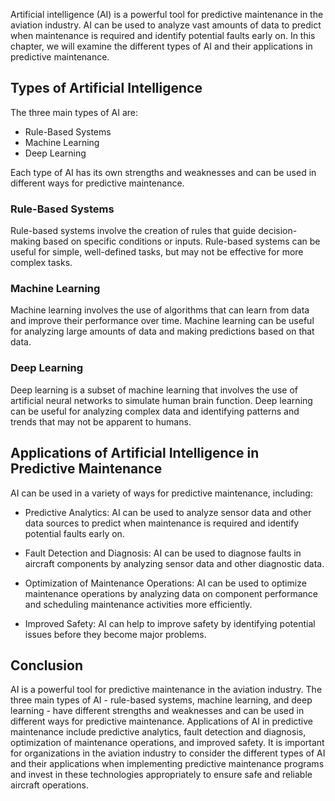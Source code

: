 
Artificial intelligence (AI) is a powerful tool for predictive maintenance in the aviation industry. AI can be used to analyze vast amounts of data to predict when maintenance is required and identify potential faults early on. In this chapter, we will examine the different types of AI and their applications in predictive maintenance.

Types of Artificial Intelligence
--------------------------------

The three main types of AI are:

* Rule-Based Systems
* Machine Learning
* Deep Learning

Each type of AI has its own strengths and weaknesses and can be used in different ways for predictive maintenance.

### Rule-Based Systems

Rule-based systems involve the creation of rules that guide decision-making based on specific conditions or inputs. Rule-based systems can be useful for simple, well-defined tasks, but may not be effective for more complex tasks.

### Machine Learning

Machine learning involves the use of algorithms that can learn from data and improve their performance over time. Machine learning can be useful for analyzing large amounts of data and making predictions based on that data.

### Deep Learning

Deep learning is a subset of machine learning that involves the use of artificial neural networks to simulate human brain function. Deep learning can be useful for analyzing complex data and identifying patterns and trends that may not be apparent to humans.

Applications of Artificial Intelligence in Predictive Maintenance
-----------------------------------------------------------------

AI can be used in a variety of ways for predictive maintenance, including:

* Predictive Analytics: AI can be used to analyze sensor data and other data sources to predict when maintenance is required and identify potential faults early on.

* Fault Detection and Diagnosis: AI can be used to diagnose faults in aircraft components by analyzing sensor data and other diagnostic data.

* Optimization of Maintenance Operations: AI can be used to optimize maintenance operations by analyzing data on component performance and scheduling maintenance activities more efficiently.

* Improved Safety: AI can help to improve safety by identifying potential issues before they become major problems.

Conclusion
----------

AI is a powerful tool for predictive maintenance in the aviation industry. The three main types of AI - rule-based systems, machine learning, and deep learning - have different strengths and weaknesses and can be used in different ways for predictive maintenance. Applications of AI in predictive maintenance include predictive analytics, fault detection and diagnosis, optimization of maintenance operations, and improved safety. It is important for organizations in the aviation industry to consider the different types of AI and their applications when implementing predictive maintenance programs and invest in these technologies appropriately to ensure safe and reliable aircraft operations.
